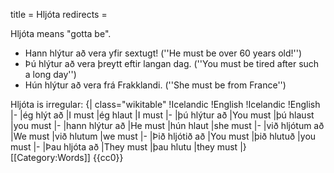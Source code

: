title = Hljóta
redirects =
>>>>

Hljóta means "gotta be".

* Hann hlýtur að vera yfir sextugt! (''He must be over 60 years old!'')
* Þú hlýtur að vera þreytt eftir langan dag. (''You must be tired after such a long day'')
* Hún hlýtur að vera frá Frakklandi. (''She must be from France'')

Hljóta is irregular:
{| class="wikitable"
!Icelandic
!English
!Icelandic
!English
|-
|ég hlýt að
|I must
|ég hlaut
|I must
|-
|þú hlýtur að
|You must
|þú hlaust
|you must
|-
|hann hlýtur að
|He must
|hún hlaut
|she must
|-
|við hljótum að
|We must
|við hlutum
|we must
|-
|Þið hljótið að
|You must
|þið hlutuð
|you must
|-
|Þau hljóta að
|They must
|þau hlutu
|they must
|}
[[Category:Words]]
<noinclude>{{cc0}}</noinclude>
